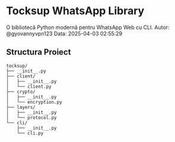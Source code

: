 # Tocksup WhatsApp Library

O bibliotecă Python modernă pentru WhatsApp Web cu CLI.
Autor: @gyovannyvpn123
Data: 2025-04-03 02:55:29

## Structura Proiect

```text
tocksup/
├── __init__.py
├── client/
│   ├── __init__.py
│   └── client.py
├── crypto/
│   ├── __init__.py
│   └── encryption.py
├── layers/
│   ├── __init__.py
│   └── protocol.py
└── cli/
    ├── __init__.py
    └── cli.py
